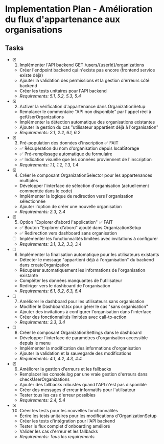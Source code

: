 # Implementation Plan - Amélioration du flux d'appartenance aux organisations

## Tasks

- [x] 1. Implémenter l'API backend GET /users/{userId}/organizations


  - Créer l'endpoint backend qui n'existe pas encore (frontend service existe déjà)
  - Ajouter la validation des permissions et la gestion d'erreurs côté backend
  - Créer les tests unitaires pour l'API backend
  - _Requirements: 5.1, 5.2, 5.3, 5.4_

- [x] 2. Activer la vérification d'appartenance dans OrganizationSetup


  - Remplacer le commentaire "API non disponible" par l'appel réel à getUserOrganizations
  - Implémenter la détection automatique des organisations existantes
  - Ajouter la gestion du cas "utilisateur appartient déjà à l'organisation"
  - _Requirements: 2.1, 2.2, 6.1, 6.2_

- [x] 3. Pré-population des données d'inscription ✅ FAIT
  - ✅ Récupération du nom d'organisation depuis localStorage
  - ✅ Pré-remplissage automatique du formulaire
  - ✅ Indication visuelle que les données proviennent de l'inscription
  - _Requirements: 1.1, 1.2, 1.3, 1.4_

- [x] 4. Créer le composant OrganizationSelector pour les appartenances multiples



  - Développer l'interface de sélection d'organisation (actuellement commentée dans le code)
  - Implémenter la logique de redirection vers l'organisation sélectionnée
  - Ajouter l'option de créer une nouvelle organisation
  - _Requirements: 2.3, 2.4_

- [x] 5. Option "Explorer d'abord l'application" ✅ FAIT
  - ✅ Bouton "Explorer d'abord" ajouté dans OrganizationSetup
  - ✅ Redirection vers dashboard sans organisation
  - [ ] Implémenter les fonctionnalités limitées avec invitations à configurer
  - _Requirements: 3.1, 3.2, 3.3, 3.4_

- [ ] 6. Implémenter la finalisation automatique pour les utilisateurs existants


  - Détecter le message "appartient déjà à l'organisation" du backend dans createOrganization
  - Récupérer automatiquement les informations de l'organisation existante
  - Compléter les données manquantes de l'utilisateur
  - Rediriger vers le dashboard de l'organisation
  - _Requirements: 6.1, 6.2, 6.3, 6.4_

- [ ] 7. Améliorer le dashboard pour les utilisateurs sans organisation
  - Modifier le Dashboard.tsx pour gérer le cas "sans organisation"
  - Ajouter des invitations à configurer l'organisation dans l'interface
  - Créer des fonctionnalités limitées avec call-to-action
  - _Requirements: 3.3, 3.4_

- [ ] 8. Créer le composant OrganizationSettings dans le dashboard
  - Développer l'interface de paramètres d'organisation accessible depuis le menu
  - Implémenter la modification des informations d'organisation
  - Ajouter la validation et la sauvegarde des modifications
  - _Requirements: 4.1, 4.2, 4.3, 4.4_

- [x] 9. Améliorer la gestion d'erreurs et les fallbacks


  - Remplacer les console.log par une vraie gestion d'erreurs dans checkUserOrganizations
  - Ajouter des fallbacks robustes quand l'API n'est pas disponible
  - Créer des messages d'erreur informatifs pour l'utilisateur
  - Tester tous les cas d'erreur possibles
  - _Requirements: 2.4, 5.4_

- [x] 10. Créer les tests pour les nouvelles fonctionnalités



  - Écrire les tests unitaires pour les modifications d'OrganizationSetup
  - Créer les tests d'intégration pour l'API backend
  - Tester le flux complet d'onboarding amélioré
  - Valider les cas d'erreur et les fallbacks
  - _Requirements: Tous les requirements_